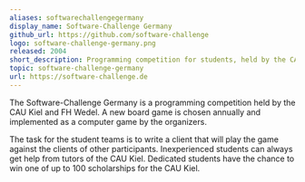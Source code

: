 ```yaml
---
aliases: softwarechallengegermany
display_name: Software-Challenge Germany
github_url: https://github.com/software-challenge
logo: software-challenge-germany.png
released: 2004
short_description: Programming competition for students, held by the CAU Kiel and FH Wedel.
topic: software-challenge-germany
url: https://software-challenge.de
---
```


The Software-Challenge Germany is a programming competition held by the CAU Kiel and FH Wedel. A new board game is chosen annually and implemented as a computer game by the organizers.

The task for the student teams is to write a client that will play the game against the clients of other participants. Inexperienced students can always get help from tutors of the CAU Kiel.
Dedicated students have the chance to win one of up to 100 scholarships for the CAU Kiel.
